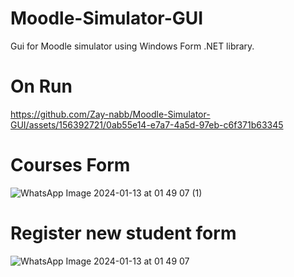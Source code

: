 # Moodle-Simulator-GUI
Gui for Moodle simulator using Windows Form .NET library.


# On Run
https://github.com/Zay-nabb/Moodle-Simulator-GUI/assets/156392721/0ab55e14-e7a7-4a5d-97eb-c6f371b63345


# Courses Form
![WhatsApp Image 2024-01-13 at 01 49 07 (1)](https://github.com/Zay-nabb/Moodle-Simulator-GUI/assets/156392721/5376744c-d4d2-42ef-83ed-77af348c6998)

# Register new student form
![WhatsApp Image 2024-01-13 at 01 49 07](https://github.com/Zay-nabb/Moodle-Simulator-GUI/assets/156392721/804a5d2d-84ad-4d85-abb6-44f9f93fef80)
